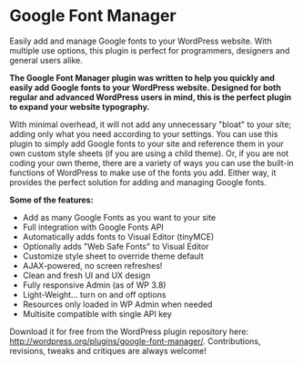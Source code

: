 Google Font Manager
=========

Easily add and manage Google fonts to your WordPress website. With multiple use options, this plugin is perfect for programmers, designers and general users alike.

**The Google Font Manager plugin was written to help you quickly and easily add Google fonts to your WordPress website. Designed for both regular and advanced WordPress users in mind, this is the perfect plugin to expand your website typography.** 

With minimal overhead, it will not add any unnecessary "bloat" to your site; adding only what you need according to your settings. You can use this plugin to simply add Google fonts to your site and reference them in your own custom style sheets (if you are using a child theme). Or, if you are not coding your own theme, there are a variety of ways you can use the built-in functions of WordPress to make use of the fonts you add. Either way, it provides the perfect solution for adding and managing Google fonts.

**Some of the features:**

* Add as many Google Fonts as you want to your site
* Full integration with Google Fonts API
* Automatically adds fonts to Visual Editor (tinyMCE)
* Optionally adds "Web Safe Fonts" to Visual Editor 
* Customize style sheet to override theme default
* AJAX-powered, no screen refreshes! 
* Clean and fresh UI and UX design
* Fully responsive Admin (as of WP 3.8)
* Light-Weight... turn on and off options
* Resources only loaded in WP Admin when needed
* Multisite compatible with single API key

Download it for free from the WordPress plugin repository here: http://wordpress.org/plugins/google-font-manager/. Contributions, revisions, tweaks and critiques are always welcome!